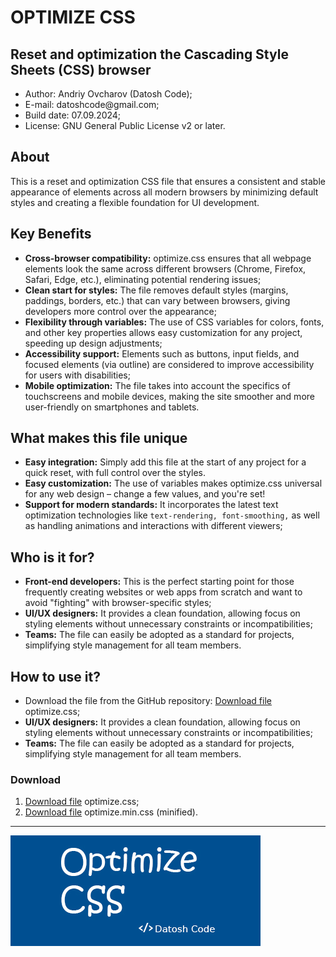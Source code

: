 <h1>OPTIMIZE CSS</h1>
<h2>Reset and optimization the Cascading Style Sheets (CSS) browser</h2>
<ul>
  <li>Author: Andriy Ovcharov (Datosh Code);</li>
  <li>E-mail: datoshcode@gmail.com;</li>
  <li>Build date: 07.09.2024;</li>
  <li>License: GNU General Public License v2 or later.</li>
</ul>

<h2>About</h2>
<p>
This is a reset and optimization CSS file that ensures a consistent and stable appearance of elements across all modern browsers by minimizing default styles and creating a flexible foundation for UI development.
</p>

<h2>Key Benefits</h2>
<ul>
  <li><b>Cross-browser compatibility:</b> optimize.css ensures that all webpage elements look the same across different browsers (Chrome, Firefox, Safari, Edge, etc.), eliminating potential rendering issues;</li>
  <li><b>Clean start for styles:</b> The file removes default styles (margins, paddings, borders, etc.) that can vary between browsers, giving developers more control over the appearance;</li>
  <li><b>Flexibility through variables:</b> The use of CSS variables for colors, fonts, and other key properties allows easy customization for any project, speeding up design adjustments;</li>
  <li><b>Accessibility support:</b> Elements such as buttons, input fields, and focused elements (via outline) are considered to improve accessibility for users with disabilities;</li>
   <li><b>Mobile optimization:</b> The file takes into account the specifics of touchscreens and mobile devices, making the site smoother and more user-friendly on smartphones and tablets.</li>
</ul>

<h2>What makes this file unique</h2>
<ul>
  <li><b>Easy integration:</b> Simply add this file at the start of any project for a quick reset, with full control over the styles.</li>
  <li><b>Easy customization:</b> The use of variables makes optimize.css universal for any web design – change a few values, and you're set!</li>
  <li><b>Support for modern standards:</b> It incorporates the latest text optimization technologies like <code>text-rendering, font-smoothing,</code> as well as handling animations and interactions with different viewers;</li>
</ul>

<h2>Who is it for?</h2>
<ul>
  <li><b>Front-end developers:</b> This is the perfect starting point for those frequently creating websites or web apps from scratch and want to avoid "fighting" with browser-specific styles;</li>
  <li><b>UI/UX designers:</b> It provides a clean foundation, allowing focus on styling elements without unnecessary constraints or incompatibilities;</li>
  <li><b>Teams:</b> The file can easily be adopted as a standard for projects, simplifying style management for all team members.</li>
</ul>

<h2>How to use it?</h2>
<ul>
  <li>Download the file from the GitHub repository:
   <a href="https://drive.google.com/file/d/1rMDP8lkU8RdGKqXx3XiSZv8E2M_3s_PJ/view?usp=sharing">Download file</a>
    optimize.css;<br>
  </li>
  <li><b>UI/UX designers:</b> It provides a clean foundation, allowing focus on styling elements without unnecessary constraints or incompatibilities;</li>
  <li><b>Teams:</b> The file can easily be adopted as a standard for projects, simplifying style management for all team members.</li>
</ul>

<h3>Download</h3>
<ol>
  <li>
    <a href="https://drive.google.com/file/d/1rMDP8lkU8RdGKqXx3XiSZv8E2M_3s_PJ/view?usp=sharing">Download file</a>
    optimize.css;
  </li>
<li>
  <a href="https://drive.google.com/file/d/1D40dO7TJw9U-WSKb_qx3bOb6FF41H9ny/view?usp=sharing">Download file</a>
  optimize.min.css (minified).
</li>
</ol>

<hr>

<div>
  <img src="img.jpg">
</div>
